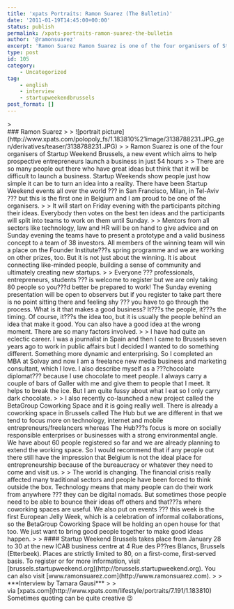 ```yaml
---
title: 'xpats Portraits: Ramon Suarez (The Bulletin)'
date: '2011-01-19T14:45:00+00:00'
status: publish
permalink: /xpats-portraits-ramon-suarez-the-bulletin
author: '@ramonsuarez'
excerpt: 'Ramon Suarez Ramon Suarez is one of the four organisers of Startup Weekend Brussels, a new event which aims to help prospective entrepreneurs launch a business in just 54 hours There are so many people out there who have great ideas but think that...'
type: post
id: 105
category:
    - Uncategorized
tag:
    - english
    - interview
    - startupweekendbrussels
post_format: []
---
```

<div class="posterous_bookmarklet_entry">> <div>### Ramon Suarez
> 
>  ![portrait picture](http://www.xpats.com/polopoly_fs/1.183810%21image/3138788231.JPG_gen/derivatives/teaser/3138788231.JPG)
> 
> Ramon Suarez is one of the four organisers of Startup Weekend Brussels, a new event which aims to help prospective entrepreneurs launch a business in just 54 hours
> 
> There are so many people out there who have great ideas but think that it will be difficult to launch a business. Startup Weekends show people just how simple it can be to turn an idea into a reality. There have been Startup Weekend events all over the world ??? in San Francisco, Milan, in Tel-Aviv ??? but this is the first one in Belgium and I am proud to be one of the organisers.
> 
> It will start on Friday evening with the participants pitching their ideas. Everybody then votes on the best ten ideas and the participants will split into teams to work on them until Sunday.
> 
> Mentors from all sectors like technology, law and HR will be on hand to give advice and on Sunday evening the teams have to present a prototype and a valid business concept to a team of 38 investors. All members of the winning team will win a place on the Founder Institute???s spring programme and we are working on other prizes, too. But it is not just about the winning. It is about connecting like-minded people, building a sense of community and ultimately creating new startups.
> 
> Everyone ??? professionals, entrepreneurs, students ??? is welcome to register but we are only taking 80 people so you???d better be prepared to work! The Sunday evening presentation will be open to observers but if you register to take part there is no point sitting there and feeling shy ??? you have to go through the process. What is it that makes a good business? It???s the people, it???s the timing. Of course, it???s the idea too, but it is usually the people behind an idea that make it good. You can also have a good idea at the wrong moment. There are so many factors involved.
> 
> I have had quite an eclectic career. I was a journalist in Spain and then I came to Brussels seven years ago to work in public affairs but I decided I wanted to do something different. Something more dynamic and enterprising. So I completed an MBA at Solvay and now I am a freelance new media business and marketing consultant, which I love. I also describe myself as a ???chocolate diplomat??? because I use chocolate to meet people. I always carry a couple of bars of Galler with me and give them to people that I meet. It helps to break the ice. But I am quite fussy about what I eat so I only carry dark chocolate.
> 
> I also recently co-launched a new project called the BetaGroup Coworking Space and it is going really well. There is already a coworking space in Brussels called The Hub but we are different in that we tend to focus more on technology, internet and mobile entrepreneurs/freelancers whereas The Hub???s focus is more on socially responsible enterprises or businesses with a strong environmental angle. We have about 60 people registered so far and we are already planning to extend the working space. So I would recommend that if any people out there still have the impression that Belgium is not the ideal place for entrepreneurship because of the bureaucracy or whatever they need to come and visit us.
> 
> The world is changing. The financial crisis really affected many traditional sectors and people have been forced to think outside the box. Technology means that many people can do their work from anywhere ??? they can be digital nomads. But sometimes those people need to be able to bounce their ideas off others and that???s where coworking spaces are useful. We also put on events ??? this week is the first European Jelly Week, which is a celebration of informal collaborations, so the BetaGroup Coworking Space will be holding an open house for that too. We just want to bring good people together to make good ideas happen.
> 
> #### Startup Weekend Brussels takes place from January 28 to 30 at the new ICAB business centre at 4 Rue des P??res Blancs, Brussels (Etterbeek). Places are strictly limited to 80, on a first-come, first-served basis. To register or for more information, visit [brussels.startupweekend.org](http://brussels.startupweekend.org). You can also visit [www.ramonsuarez.com](http://www.ramonsuarez.com).
> 
> ***Interview by Tamara Gausi***
> 
> </div>

<div class="posterous_quote_citation">via [xpats.com](http://www.xpats.com/lifestyle/portraits/7.191/1.183810)</div>Sometimes quoting can be quite creative 😉

</div>